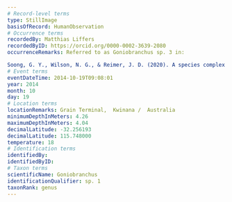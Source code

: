 ```yaml
---
# Record-level terms
type: StillImage
basisOfRecord: HumanObservation
# Occurrence terms
recordedBy: Matthias Liffers
recordedByID: https://orcid.org/0000-0002-3639-2080
occurrenceRemarks: Referred to as Goniobranchus sp. 3 in:

Soong, G. Y., Wilson, N. G., & Reimer, J. D. (2020). A species complex within the red-reticulate Goniobranchus Pease, 1866 (Nudibranchia: Doridina: Chromodorididae). Marine Biodiversity, 50(2), 25. https://doi.org/10.1007/s12526-020-01048-w
# Event terms
eventDateTime: 2014-10-19T09:08:01
year: 2014
month: 10
day: 19
# Location terms
locationRemarks: Grain Terminal,  Kwinana /  Australia
minimumDepthInMeters: 4.26
maximumDepthInMeters: 4.04
decimalLatitude: -32.256193
decimalLatitude: 115.748000
temperature: 18
# Identification terms
identifiedBy: 
identifiedByID: 
# Taxon terms
scientificName: Goniobranchus
identificationQualifier: sp. 1
taxonRank: genus
---
```

